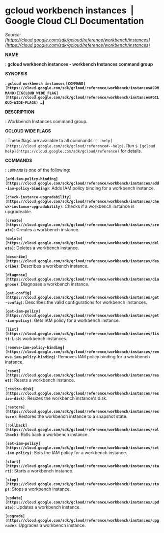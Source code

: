 # gcloud workbench instances  |  Google Cloud CLI Documentation

*Source: [https://cloud.google.com/sdk/gcloud/reference/workbench/instances](https://cloud.google.com/sdk/gcloud/reference/workbench/instances)*

**NAME**

: **gcloud workbench instances - workbench Instances command group**

**SYNOPSIS**

: **`gcloud workbench instances` `[COMMAND](https://cloud.google.com/sdk/gcloud/reference/workbench/instances#COMMAND)` [`[GCLOUD_WIDE_FLAG](https://cloud.google.com/sdk/gcloud/reference/workbench/instances#GCLOUD-WIDE-FLAGS) …`]**

**DESCRIPTION**

: Workbench Instances command group.

**GCLOUD WIDE FLAGS**

: These flags are available to all commands: `[--help](https://cloud.google.com/sdk/gcloud/reference#--help)`.
Run `$ [gcloud help](https://cloud.google.com/sdk/gcloud/reference)` for details.

**COMMANDS**

: ``COMMAND`` is one of the following:

**`[add-iam-policy-binding](https://cloud.google.com/sdk/gcloud/reference/workbench/instances/add-iam-policy-binding)`**:
Adds IAM policy binding for a workbench instance.

**`[check-instance-upgradability](https://cloud.google.com/sdk/gcloud/reference/workbench/instances/check-instance-upgradability)`**:
Checks if a workbench instance is upgradeable.

**`[create](https://cloud.google.com/sdk/gcloud/reference/workbench/instances/create)`**:
Creates a workbench instance.

**`[delete](https://cloud.google.com/sdk/gcloud/reference/workbench/instances/delete)`**:
Deletes a workbench instance.

**`[describe](https://cloud.google.com/sdk/gcloud/reference/workbench/instances/describe)`**:
Describes a workbench instance.

**`[diagnose](https://cloud.google.com/sdk/gcloud/reference/workbench/instances/diagnose)`**:
Diagnoses a workbench instance.

**`[get-config](https://cloud.google.com/sdk/gcloud/reference/workbench/instances/get-config)`**:
Describes the valid configurations for workbench instances.

**`[get-iam-policy](https://cloud.google.com/sdk/gcloud/reference/workbench/instances/get-iam-policy)`**:
Gets IAM policy for a workbench instance.

**`[list](https://cloud.google.com/sdk/gcloud/reference/workbench/instances/list)`**:
Lists workbench instances.

**`[remove-iam-policy-binding](https://cloud.google.com/sdk/gcloud/reference/workbench/instances/remove-iam-policy-binding)`**:
Removes IAM policy binding for a workbench instance.

**`[reset](https://cloud.google.com/sdk/gcloud/reference/workbench/instances/reset)`**:
Resets a workbench instance.

**`[resize-disk](https://cloud.google.com/sdk/gcloud/reference/workbench/instances/resize-disk)`**:
Resizes the workbench instance's disk.

**`[restore](https://cloud.google.com/sdk/gcloud/reference/workbench/instances/restore)`**:
Restores the workbench instance to a snapshot state.

**`[rollback](https://cloud.google.com/sdk/gcloud/reference/workbench/instances/rollback)`**:
Rolls back a workbench instance.

**`[set-iam-policy](https://cloud.google.com/sdk/gcloud/reference/workbench/instances/set-iam-policy)`**:
Sets the IAM policy for a workbench instance.

**`[start](https://cloud.google.com/sdk/gcloud/reference/workbench/instances/start)`**:
Starts a workbench instance.

**`[stop](https://cloud.google.com/sdk/gcloud/reference/workbench/instances/stop)`**:
Stops a workbench instance.

**`[update](https://cloud.google.com/sdk/gcloud/reference/workbench/instances/update)`**:
Updates a workbench instance.

**`[upgrade](https://cloud.google.com/sdk/gcloud/reference/workbench/instances/upgrade)`**:
Upgrades a workbench instance.